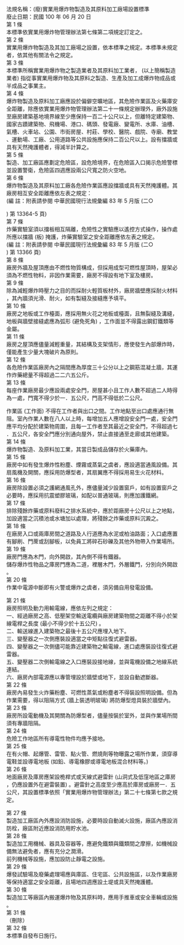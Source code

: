 法規名稱：(廢)實業用爆炸物製造及其原料加工廠場設置標準  
廢止日期：民國 100 年 06 月 20 日  
第 1 條  
本標準依實業用爆炸物管理辦法第七條第二項規定訂定之。  
第 2 條  
實業用爆炸物製造及其加工廠場之設置，依本標準之規定。本標準未規定  
者，依其他有關法令之規定。  
第 3 條  
本標準所稱實業用爆炸物之製造業者及其原料加工業者， (以上簡稱製造  
業者) 指從事實業用爆炸物及其原料之製造、生產及加工成爆炸物成品或  
半成品之事業主。  
第 4 條  
爆炸物製造及原料加工廠應設於偏僻空曠地區，其危險作業區及火藥庫安  
全距離，除應依實業用爆炸物管理辦法第二十一條規定辦理外，廠外設施  
至廠房建築基地境界線至少應保持一百二十公尺以上，但離特定建築物、  
國家古蹟建築物、飛機場、港口、碼頭、發電廠、變電所、水庫、油槽、  
氣槽、火車站、公園、市街房屋、村莊、學校、醫院、戲院、寺廟、教堂  
、運動場、工廠、公用道路等公共設施應保持二百公尺以上。設有擋牆或  
具有天然掩護體者，得減半計算之。  
第 5 條  
製造、加工廠區應劃定危險區，設危險境界，在危險區入口揭示危險警標  
並設置警衛，危險區四週應設兩公尺寬之防火空地。  
第 6 條  
爆炸物製造及其原料加工廠各危險作業區應設擋牆或具有天然掩護體。其  
廠房相互安全距離應依左表之規定：  
(編 註：附表請參閱 中華民國現行法規彙編 83 年 5 月版 (二○  


) 第 13364-5 頁)  
第 7 條  
炸藥實驗室須以擋板相互隔離，危險性之實驗應以遙控方式操作，操作處  
所應以擋牆 (板) 掩護，炸藥實驗室之安全距離應依左表之規定。  
(編 註：附表請參閱 中華民國現行法規彙編 83 年 5 月版 (二○  
) 第 13366 頁)  
第 8 條  
廠房外牆及屋頂應由不燃性物質構成，但採用成型可燃性屋頂時，屋架必  
須為不燃性物料，非因作業需要，廠房不得設有地下室及樓房。  
第 9 條  
除為減輕爆炸時壓力之目的而採耐火輕質板材外，廠房牆壁應採耐火材料  
，其內牆須光滑、耐火，如有製縫及接縫應予填平。  
第 10 條  
廠房之地板或工作檯面，應採用無火花之地板或檯面，且無裂縫及溝縫，  
地板與牆壁接縫處應為弧形 (避免死角) ，工作面並不得露出鋼釘鐵類等  
金屬。  
第 11 條  
廠房之屋頂應儘量減輕重量，其結構及支架情形，應使發生內部爆炸時，  
僅能產生少量大塊破片為原則。  
第 12 條  
各危險作業區廠房內之隔間應為厚度三十公分以上之鋼筋混凝土牆，其運  
作炸藥總量不得超過二二六五公斤。  
第 13 條  
每座作業廠房最少應設兩處安全門，房屋甚小且工作人數不超過二人時得  
為一處，門寬不得少於一．五公尺，門高不得低於二公尺。  


作業區 (工作面) 不得在工作者與出口之間。工作地點至出口處應通行無  
阻。室內作業人數在八人以上時，每增加五人應增設安全門一處，安全門  
應平均分配於建築物周圍，且每一工作者至其最近之安全門，不得超過七  
．五公尺，各安全門應分別通向屋外，禁止直接通至走廊或其他建築。  
第 14 條  
爆炸物製造、及原料加工業，其當日製成品儲存於火藥庫內。  
第 15 條  
廠房中如有發生爆炸性粉塵、煙霧或蒸氣之虞者，應設適當通風設備。其  
扇風機及開關，應採用防爆型者，其扇翼應不得採用易生火花材料。  
第 16 條  
廠房除設置必須之護網通風孔外，應儘量減少設置窗戶，如有設置窗戶之  
必要時，應採用抗震塑膠玻璃，如配以普通玻璃，則應加護鐵網。  
第 17 條  
排除殘餘炸藥或原料廢料之排水系統中，應於距廠房十公尺以上之地點，  
加設適當之沉積池或水塘加以處理，將殘餘之炸藥或原料沉澱之。  
第 18 條  
在廠房入口或兩庫房間之道路及人行道應為水泥或柏油路面；入口處應置  
有腳刷、門蓆或刮腳板，以免員工將碎石砂礫及其他外物帶入作業場所。  
第 19 條  
廠房門應為木門，向外開啟，其內側不得有鐵器。  
儲存爆炸性物品之庫房門應為二道，裡層木門，外層鐵門，分別向外開啟  
。  
第 20 條  
作業中電源中斷即有火警或爆炸之虞者，須另備自用發電設備。  


第 21 條  
廠房照明及動力用輸電線，應依左列之規定：  
一、經過廠房之高、低壓架空輸送電纜與廠房建築物間之距離不得小於架  
線電桿之長度 (最小不得少於十五公尺) 。  
二、輸送線進入建築物之最後十五公尺應埋入地下。  
三、變壓器之一次側應裝設適當之中矩點往復式避雷器。  
四、變壓器之一次側儘可能靠近建築物之輸電線，進口處應裝設往復式避  
雷器。  
五、變壓器二次側輸電線之入口應裝設接地線，並與電機設備之地線系統  
連結。  
六、廠房內部電源應以專管埋設於牆壁或地下，並設自動遮斷器。  
第 22 條  
廠房內易發生火炸藥粉塵、可燃性蒸氣或粉塵者不得裝設照明設備。但為  
作業需要，得以阻隔方式 (牆上裝透明玻璃) 將防爆型燈具裝於牆壁內。  
第 23 條  
廠房所設電動機及其開關為防爆型者，儘量按裝於室外，並與作業場所間  
須有專牆阻隔。  
第 24 條  
危險工作地區所有導電性物件均應予接地。  
第 25 條  
在有火帽、起爆管、雷管、點火管、燃燒劑等物曝露之場所作業，須穿導  
電鞋並設導電地板 (如鉛、導電橡膠或導電地板混合材料等。)  
第 26 條  
地面廠房及庫房應架設桅桿式或天線式避雷針 (山洞式及低窪地區之庫房  
，仍應設置外在避雷裝置) 。避雷針之高度至少應高於庫房或廠房一．五  
公尺，其設置標準依照「實業用爆炸物管理辦法」第二十七條第七款之規  
定。  


第 27 條  
製造加工廠區內外應設消防設施，必要時設自動滅火設施，廠區內應設消  
防栓，廠區附近應設消防用貯水池。  
第 28 條  
製造加工用機械、器具及容器等，應避免鐵類與鐵類間之摩擦，如機械設  
備無法避免者，應有充分之潤滑。  
前列機械等設施，應加設防止靜電之設施。  
第 29 條  
爆發試驗場及廢藥處理場應與庫區、住宅區、公共設施區，以及作業廠房  
等保持適當之安全距離，且場地四週應設土堤或具天然掩護體。  
第 30 條  
製造加工等廠區內搬運爆炸物及其原料時，應用手推車或安全車輛或設施  
。  
第 31 條  
（刪除）  
第 32 條  
本標準自發布日施行。  


